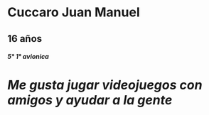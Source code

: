# **Cuccaro Juan Manuel**
## 16 años 
##### 5° 1° avionica
# *Me gusta jugar videojuegos con amigos y ayudar a la gente*